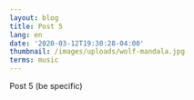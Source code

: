 ```yaml
---
layout: blog
title: Post 5
lang: en
date: '2020-03-12T19:30:28-04:00'
thumbnail: /images/uploads/wolf-mandala.jpg
terms: music
---
```

Post 5 (be specific)
